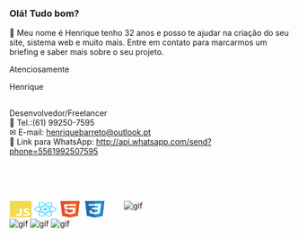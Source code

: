 <h3>Olá! Tudo bom?</h3>

<p>💬 Meu nome é Henrique tenho 32 anos e posso te ajudar na criação do seu site, sistema web e muito mais. Entre em contato para marcarmos um briefing e saber mais sobre o seu projeto.</p>



Atenciosamente

Henrique <br/>
##
Desenvolvedor/Freelancer<br/>
📲  Tel.:(61) 99250-7595<br/>
✉  E-mail: henriquebarreto@outlook.pt<br/>
🔗  Link para WhatsApp:
http://api.whatsapp.com/send?phone=5561992507595
##
<br/>
<div>
    
    
</div>
</br>

 <div style='display: inline_block'><br>
       <img align='center' alt='js' height='30' width='40' src='https://raw.githubusercontent.com/devicons/devicon/master/icons/javascript/javascript-plain.svg'> 
       <img align='center' alt='js' height='30' width='40' src='https://raw.githubusercontent.com/devicons/devicon/master/icons/react/react-original.svg'>
       <img align='center' alt='js' height='30' width='40' src='https://raw.githubusercontent.com/devicons/devicon/master/icons/html5/html5-original.svg'>
       <img align='center' alt='js' height='30' width='40' src='https://raw.githubusercontent.com/devicons/devicon/master/icons/css3/css3-original.svg'>
       <img align='right' alt='gif' height='250' width='300' src='https://media.giphy.com/media/KFzfVmSB0bhTKg5Ybp/giphy.gif'>  
       <img align='center' alt='gif' height='30' width='60' src='https://img.shields.io/badge/Sass-CC6699?style=for-the-badge&logo=sass&logoColor=white'>
       <img align='center' alt='gif' height='30' width='60' src='https://img.shields.io/badge/Bootstrap-563D7C?style=for-the-badge&logo=bootstrap&logoColor=white'>  
      <img align='center' alt='gif' height='30' width='60' src='https://img.shields.io/badge/Material--UI-0081CB?style=for-the-badge&logo=material-ui&logoColor=white'>


   
     
</div>
  
